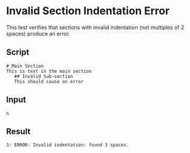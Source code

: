 # Invalid Section Indentation Error

This test verifies that sections with invalid indentation (not multiples of 2 spaces) produce an error.

## Script
```cuentitos
# Main Section
This is text in the main section
   ## Invalid Sub-section
   This should cause an error
```

## Input
```input
n
```

## Result
```result
3: ERROR: Invalid indentation: found 3 spaces.
```
